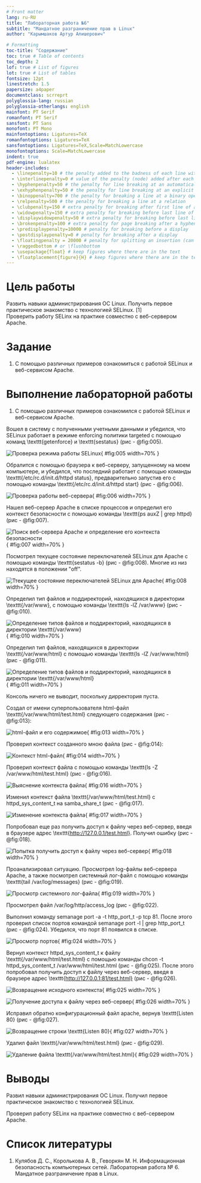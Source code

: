 ```yaml
---
# Front matter
lang: ru-RU
title: "Лабораторная работа №6"
subtitle: "Мандатное разграничение прав в Linux"
author: "Карымшаков Артур Алишерович"

# Formatting
toc-title: "Содержание"
toc: true # Table of contents
toc_depth: 2
lof: true # List of figures
lot: true # List of tables
fontsize: 12pt
linestretch: 1.5
papersize: a4paper
documentclass: scrreprt
polyglossia-lang: russian
polyglossia-otherlangs: english
mainfont: PT Serif
romanfont: PT Serif
sansfont: PT Sans
monofont: PT Mono
mainfontoptions: Ligatures=TeX
romanfontoptions: Ligatures=TeX
sansfontoptions: Ligatures=TeX,Scale=MatchLowercase
monofontoptions: Scale=MatchLowercase
indent: true
pdf-engine: lualatex
header-includes:
  - \linepenalty=10 # the penalty added to the badness of each line within a paragraph (no associated penalty node) Increasing the value makes tex try to have fewer lines in the paragraph.
  - \interlinepenalty=0 # value of the penalty (node) added after each line of a paragraph.
  - \hyphenpenalty=50 # the penalty for line breaking at an automatically inserted hyphen
  - \exhyphenpenalty=50 # the penalty for line breaking at an explicit hyphen
  - \binoppenalty=700 # the penalty for breaking a line at a binary operator
  - \relpenalty=500 # the penalty for breaking a line at a relation
  - \clubpenalty=150 # extra penalty for breaking after first line of a paragraph
  - \widowpenalty=150 # extra penalty for breaking before last line of a paragraph
  - \displaywidowpenalty=50 # extra penalty for breaking before last line before a display math
  - \brokenpenalty=100 # extra penalty for page breaking after a hyphenated line
  - \predisplaypenalty=10000 # penalty for breaking before a display
  - \postdisplaypenalty=0 # penalty for breaking after a display
  - \floatingpenalty = 20000 # penalty for splitting an insertion (can only be split footnote in standard LaTeX)
  - \raggedbottom # or \flushbottom
  - \usepackage{float} # keep figures where there are in the text
  - \floatplacement{figure}{H} # keep figures where there are in the text
---
```


# Цель работы

Развить навыки администрирования ОС Linux. Получить первое практическое знакомство с технологией SELinux. [1]    
Проверить работу SELinx на практике совместно с веб-сервером Apache.

# Задание

1. С помощью различных примеров ознакомиться с работой SELinux и веб-сервисом Apache.

# Выполнение лабораторной работы

1. С помощью различных примеров ознакомился с работой SELinux и веб-сервисом Apache.  

Вошел в систему с полученными учетными данными и убедился, что SELinux работает в режиме enforcing политики targeted с помощью команд \texttt{getenforce} и \texttt{sestatus} (рис - @fig:005).

![Проверка режима работы SELinux](image/4.png){ #fig:005 width=70% }

Обралится с помощью браузера к веб-серверу, запущенному на моем компьютере, и убедился, что последний работает с помощью команды \texttt{/etc/rc.d/init.d/httpd status}, предварительно запустив его с помощью команды \texttt{/etc/rc.d/init.d/httpd start} (рис - @fig:006).

![Проверка работы веб-сервера](image/5.png){ #fig:006 width=70% }

Нашел веб-сервер Apache в списке процессов и определил его контекст безопасности с помощью команды \texttt{ps auxZ | grep httpd} (рис - @fig:007).

![Поиск веб-сервера Apache и определение его контекста безопасности](image/6.png){ #fig:007 width=70% }

Посмотрел текущее состояние переключателей SELinux для Apache с помощью команды \texttt{sestatus -b} (рис - @fig:008). Многие из низ находятся в положении "off".

![Ттекущее состояние переключателей SELinux для Apache](image/7.png){ #fig:008 width=70% }

Определил тип файлов и поддиректорий, находящихся в директории \texttt{/var/www}, с помощью команды \texttt{ls -lZ /var/www} (рис - @fig:010).

![Определение типов файлов и поддиректорий, находящихся в директории \texttt{/var/www}](image/9.png){ #fig:010 width=70% }

Определил тип файлов, находящихся в директории \texttt{/var/www/html} с помощью команды \texttt{ls -lZ /var/www/html} (рис - @fig:011).

![Определение типов файлов и поддиректорий, находящихся в директории \texttt{/var/www/html}](image/10.png){ #fig:011 width=70% }

Консоль ничего не выводит, поскольку дирректория пуста.

Создал от имени суперпользователя html-файл \texttt{/var/www/html/test.html} следующего содержания (рис - @fig:013):

![html-файл и его содержимое](image/12.png){ #fig:013 width=70% }

Проверил контекст созданного мною файла (рис - @fig:014):

![Контекст html-файл](image/13.png){ #fig:014 width=70% }

Проверил контекст файла с помощью команды \texttt{ls -Z /var/www/html/test.html} (рис - @fig:016).

![Выяснение контекста файла](image/15.png){ #fig:016 width=70% }

Изменил контекст файла \texttt{/var/www/html/test.html} с httpd_sys_content_t на samba_share_t (рис - @fig:017).

![Изменение контекста файла](image/16.png){ #fig:017 width=70% }

Попробовал еще раз получить доступ к файлу через веб-сервер, введя в браузере адрес \texttt{http://127.0.0.1/test.html}. Получил ошибку (рис - @fig:018).

![Попытка получить доступ к файлу через веб-сервер](image/17.png){ #fig:018 width=70% }

Проанализировал ситуацию. Просмотрел log-файлы веб-сервера Apache, а также посмотрел системный лог-файл с помощью команды \texttt{tail /var/log/messages} (рис - @fig:019).

![Просмотр системного лог-файла](image/18_2.png){ #fig:019 width=70% }

Просмотрел файл /var/log/http/access_log (рис - @fig:022).

Выполнил команду semanage port -a -t http_port_t -p tcp 81. После этого проверил список портов командой semanage port -l | grep http_port_t (рис - @fig:024). Убедился, что порт 81 появился в списке.

![Просмотр портов](image/21.png){ #fig:024 width=70% }

Вернул контекст httpd_sys_content_t к файлу \texttt{/var/www/html/test.html} с помощью команды chcon -t httpd_sys_content_t /var/www/html/test.html (рис - @fig:025). После этого попробовал получить доступ к файлу через веб-сервер, введя в браузере адрес \texttt{http://127.0.0.1:81/test.html} (рис - @fig:026).

![Возвращение исходного контекста](image/22_1.png){ #fig:025 width=70% }

![Получение доступа к файлу через веб-сервер](image/22_2.png){ #fig:026 width=70% }

Исправил обратно конфигурационный файл apache, вернув \texttt{Listen 80} (рис - @fig:027).

![Возвращение строки \texttt{Listen 80}](image/23.png){ #fig:027 width=70% }

Удалил файл \texttt{/var/www/html/test.html} (рис - @fig:029).

![Удаление файла \texttt{/var/www/html/test.html}](image/25.png){ #fig:029 width=70% }

# Выводы

Развил навыки администрирования ОС Linux. Получил первое практическое знакомство с технологией SELinux.

Проверил работу SELinx на практике совместно с веб-сервером Apache.

# Список литературы

1. Кулябов Д. С., Королькова А. В., Геворкян М. Н. Информационная безопасность компьютерных сетей. Лабораторная работа № 6. Мандатное разграничение прав в Linux.

